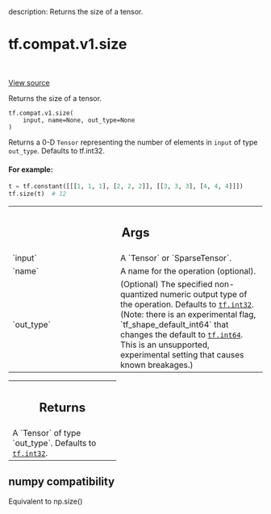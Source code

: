 description: Returns the size of a tensor.

<div itemscope itemtype="http://developers.google.com/ReferenceObject">
<meta itemprop="name" content="tf.compat.v1.size" />
<meta itemprop="path" content="Stable" />
</div>

# tf.compat.v1.size

<!-- Insert buttons and diff -->

<table class="tfo-notebook-buttons tfo-api nocontent" align="left">

</table>

<a target="_blank" class="external" href="/code/stable/tensorflow/python/ops/array_ops.py">View source</a>



Returns the size of a tensor.


<pre class="devsite-click-to-copy prettyprint lang-py tfo-signature-link">
<code>tf.compat.v1.size(
    input, name=None, out_type=None
)
</code></pre>



<!-- Placeholder for "Used in" -->

Returns a 0-D `Tensor` representing the number of elements in `input`
of type `out_type`. Defaults to tf.int32.

#### For example:



```python
t = tf.constant([[[1, 1, 1], [2, 2, 2]], [[3, 3, 3], [4, 4, 4]]])
tf.size(t)  # 12
```

<!-- Tabular view -->
 <table class="responsive fixed orange">
<colgroup><col width="214px"><col></colgroup>
<tr><th colspan="2"><h2 class="add-link">Args</h2></th></tr>

<tr>
<td>
`input`<a id="input"></a>
</td>
<td>
A `Tensor` or `SparseTensor`.
</td>
</tr><tr>
<td>
`name`<a id="name"></a>
</td>
<td>
A name for the operation (optional).
</td>
</tr><tr>
<td>
`out_type`<a id="out_type"></a>
</td>
<td>
(Optional) The specified non-quantized numeric output type of the
operation. Defaults to <a href="../../../tf.md#int32"><code>tf.int32</code></a>. (Note: there is an experimental
flag, `tf_shape_default_int64` that changes the default to <a href="../../../tf.md#int64"><code>tf.int64</code></a>.
This is an unsupported, experimental setting that causes known breakages.)
</td>
</tr>
</table>



<!-- Tabular view -->
 <table class="responsive fixed orange">
<colgroup><col width="214px"><col></colgroup>
<tr><th colspan="2"><h2 class="add-link">Returns</h2></th></tr>
<tr class="alt">
<td colspan="2">
A `Tensor` of type `out_type`. Defaults to <a href="../../../tf.md#int32"><code>tf.int32</code></a>.
</td>
</tr>

</table>




 <section><devsite-expandable expanded>
 <h2 class="showalways">numpy compatibility</h2>

Equivalent to np.size()

 </devsite-expandable></section>

